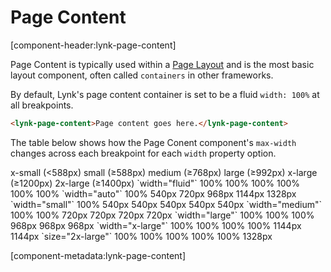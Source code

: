 # Page Content

[component-header:lynk-page-content]

Page Content is typically used within a [Page Layout](/components/page-layout) and is the most basic layout component, often called `containers` in other frameworks.

By default, Lynk's page content container is set to be a fluid `width: 100%` at all breakpoints.

```html preview
<lynk-page-content>Page content goes here.</lynk-page-content>
```

The table below shows how the Page Conent component's `max-width` changes across each breakpoint for each `width` property option.

<lynk-table>
    <lynk-thead>
        <lynk-tr>
            <lynk-th></lynk-th>
            <lynk-th>x-small (<588px)</lynk-th>
            <lynk-th>small (≥588px)</lynk-th>
            <lynk-th>medium (≥768px)</lynk-th>
            <lynk-th>large (≥992px)</lynk-th>
            <lynk-th>x-large (≥1200px)</lynk-th>
            <lynk-th>2x-large (≥1400px)</lynk-th>
        </lynk-tr>
    </lynk-thead>
    <lynk-tbody>
        <lynk-tr>
            <lynk-td>`width="fluid"`</lynk-td>
            <lynk-td>100%</lynk-td>
            <lynk-td>100%</lynk-td>
            <lynk-td>100%</lynk-td>
            <lynk-td>100%</lynk-td>
            <lynk-td>100%</lynk-td>
            <lynk-td>100%</lynk-td>
        </lynk-tr>
        <lynk-tr>
            <lynk-td>`width="auto"`</lynk-td>
            <lynk-td>100%</lynk-td>
            <lynk-td>540px</lynk-td>
            <lynk-td>720px</lynk-td>
            <lynk-td>968px</lynk-td>
            <lynk-td>1144px</lynk-td>
            <lynk-td>1328px</lynk-td>
        </lynk-tr>
        <lynk-tr>
            <lynk-td>`width="small"`</lynk-td>
            <lynk-td>100%</lynk-td>
            <lynk-td>540px</lynk-td>
            <lynk-td>540px</lynk-td>
            <lynk-td>540px</lynk-td>
            <lynk-td>540px</lynk-td>
            <lynk-td>540px</lynk-td>
        </lynk-tr>
        <lynk-tr>
            <lynk-td>`width="medium"`</lynk-td>
            <lynk-td>100%</lynk-td>
            <lynk-td>100%</lynk-td>
            <lynk-td>720px</lynk-td>
            <lynk-td>720px</lynk-td>
            <lynk-td>720px</lynk-td>
            <lynk-td>720px</lynk-td>
        </lynk-tr>
        <lynk-tr>
            <lynk-td>`width="large"`</lynk-td>
            <lynk-td>100%</lynk-td>
            <lynk-td>100%</lynk-td>
            <lynk-td>100%</lynk-td>
            <lynk-td>968px</lynk-td>
            <lynk-td>968px</lynk-td>
            <lynk-td>968px</lynk-td>
        </lynk-tr>
        <lynk-tr>
            <lynk-td>`width="x-large"`</lynk-td>
            <lynk-td>100%</lynk-td>
            <lynk-td>100%</lynk-td>
            <lynk-td>100%</lynk-td>
            <lynk-td>100%</lynk-td>
            <lynk-td>1144px</lynk-td>
            <lynk-td>1144px</lynk-td>
        </lynk-tr>
        <lynk-tr>
            <lynk-td>`size="2x-large"`</lynk-td>
            <lynk-td>100%</lynk-td>
            <lynk-td>100%</lynk-td>
            <lynk-td>100%</lynk-td>
            <lynk-td>100%</lynk-td>
            <lynk-td>100%</lynk-td>
            <lynk-td>1328px</lynk-td>
        </lynk-tr>
    </lynk-tbody>
</lynk-table>

[component-metadata:lynk-page-content]
